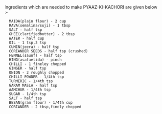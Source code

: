 Ingredients which are needed to make PYAAZ-KI-KACHORI are given below :-

      MAIDA(plain flour) - 2 cup 
      RAVA(semalina/suji) - 1 tbsp
      SALT - half tsp
      GHEE(clarifiedbutter) - 2 tbsp
      WATER - half cup
      OIL - 1 tsp,3 tsp
      CUMIN(jeera) - half tsp
      CORIANDER SEEDS - half tsp (crushed)
      FENNEL(saunf) - half tsp
      HING(asafaetida) - pinch 
      CHILLI - 1 fineley chopped
      GINGER - half tsp
      ONION - 2 roughly chopped
      CHILLI POWDER - 1/4th tsp
      TURMERIC - 1/4th tsp 
      GARAM MASLA - half tsp
      AAMCHUR - 1/4th tsp 
      SUGAR - 1/4th tsp 
      SALT - half tsp 
      BESAN(gram flour) - 1/4th cup
      CORIANDER - 2 tbsp,finely chopped 